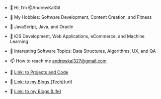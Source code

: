 - 👋 Hi, I’m @AndrewKalGit
- 👀 My Hobbies: Software Development, Content Creation, and Fitness
- 🌱 JavaScript, Java, and Oracle
- 🌻 iOS Development, Web Applications, eCommerce, and Machine Learning
- 🧐 Interesting Software Topics: Data Structures, Algorithms, UX, and QA

- 📫 How to reach me andrewkal327@gmail.com
- 🔗 [Link: to Projects and Code]([https://github.com/AndrewKalGit/Public-Directory/blob/main/README.md]) 

- 📲 [Link: to my Blogs (Tech)]([https://dev.to/morethan2searches])(url)
- 📘 [Link: to my Blogs (Life)]([https://andkal.blog)

<!---
AndrewKalGit/AndrewKalGit is a ✨ special ✨ repository because its `README.md` (this file) appears on your GitHub profile.
You can click the Preview link to take a look at your changes.
--->
